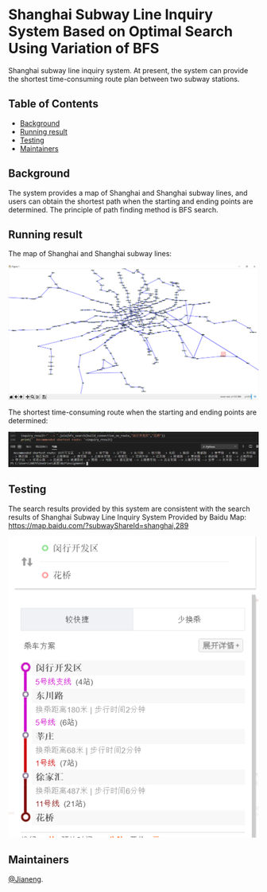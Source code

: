 # Shanghai Subway Line Inquiry System Based on Optimal Search Using Variation of BFS

Shanghai subway line inquiry system. At present, the system can provide the shortest time-consuming route plan between two subway stations.

## Table of Contents
- [Background](#background)
- [Running result](#running-result)
- [Testing](#Testing)
- [Maintainers](#maintainers)

## Background
The system provides a map of Shanghai and Shanghai subway lines, and users can obtain the shortest path when the starting and ending points are determined. The principle of path finding method is BFS search.

## Running result
The map of Shanghai and Shanghai subway lines:
<p align="center">
<img src="https://github.com/jianengli/NLP-learning/blob/master/Lab3/line_map.png"/>
</p>
The shortest time-consuming route when the starting and ending points are determined:
<p align="center">
<img src="https://github.com/jianengli/NLP-learning/blob/master/Lab3/search_result.png"/>
</p>

## Testing
The search results provided by this system are consistent with the search results of Shanghai Subway Line Inquiry System Provided by Baidu Map: https://map.baidu.com/?subwayShareId=shanghai,289
<p align="center">
<img src="https://github.com/jianengli/NLP-learning/blob/master/Lab3/validation.png"/>
</p>

## Maintainers
[@Jianeng](https://github.com/jianengli).


